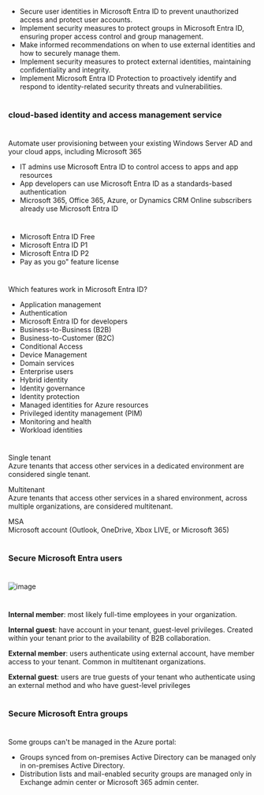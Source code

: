 - Secure user identities in Microsoft Entra ID to prevent unauthorized access and protect user accounts.
- Implement security measures to protect groups in Microsoft Entra ID, ensuring proper access control and group management.
- Make informed recommendations on when to use external identities and how to securely manage them.
- Implement security measures to protect external identities, maintaining confidentiality and integrity.
- Implement Microsoft Entra ID Protection to proactively identify and respond to identity-related security threats and vulnerabilities.

#

#

### cloud-based identity and access management service

#

#

Automate user provisioning between your existing Windows Server AD and your cloud apps, including Microsoft 365

- IT admins use Microsoft Entra ID to control access to apps and app resources
- App developers can use Microsoft Entra ID as a standards-based authentication
- Microsoft 365, Office 365, Azure, or Dynamics CRM Online subscribers already use Microsoft Entra ID

#

#

- Microsoft Entra ID Free
- Microsoft Entra ID P1
- Microsoft Entra ID P2
- Pay as you go" feature license



#

#

Which features work in Microsoft Entra ID?

- Application management
- Authentication
- Microsoft Entra ID for developers
- Business-to-Business (B2B)
- Business-to-Customer (B2C)
- Conditional Access
- Device Management
- Domain services
- Enterprise users
- Hybrid identity
- Identity governance
- Identity protection
- Managed identities for Azure resources
- Privileged identity management (PIM)
- Monitoring and health	
- Workload identities	

#

#

Single tenant\
Azure tenants that access other services in a dedicated environment are considered single tenant.

Multitenant\
Azure tenants that access other services in a shared environment, across multiple organizations, are considered multitenant.

MSA\
Microsoft account (Outlook, OneDrive, Xbox LIVE, or Microsoft 365)


#

#

#

### Secure Microsoft Entra users

#

#

![image](https://github.com/user-attachments/assets/aab87c69-bc5a-45ff-938f-eff5e1943f4b)



#

#

**Internal member**: most likely full-time employees in your organization.

**Internal guest**: have account in your tenant, guest-level privileges. Created within your tenant prior to the availability of B2B collaboration.

**External member**: users authenticate using external account, have member access to your tenant. Common in multitenant organizations.

**External guest**: users are true guests of your tenant who authenticate using an external method and who have guest-level privileges

#

#

### Secure Microsoft Entra groups

#

#

Some groups can't be managed in the Azure portal:

- Groups synced from on-premises Active Directory can be managed only in on-premises Active Directory.
- Distribution lists and mail-enabled security groups are managed only in Exchange admin center or Microsoft 365 admin center.




